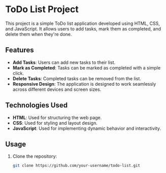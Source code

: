 # ToDo List Project

This project is a simple ToDo list application developed using HTML, CSS, and JavaScript. It allows users to add tasks, mark them as completed, and delete them when they're done.

## Features

- **Add Tasks**: Users can add new tasks to their list.
- **Mark as Completed**: Tasks can be marked as completed with a simple click.
- **Delete Tasks**: Completed tasks can be removed from the list.
- **Responsive Design**: The application is designed to work seamlessly across different devices and screen sizes.

## Technologies Used

- **HTML**: Used for structuring the web page.
- **CSS**: Used for styling and layout design.
- **JavaScript**: Used for implementing dynamic behavior and interactivity.

## Usage

1. Clone the repository:

   ```bash
   git clone https://github.com/your-username/todo-list.git

